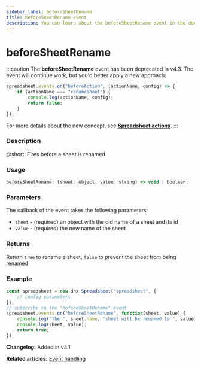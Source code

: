 ```yaml
---
sidebar_label: beforeSheetRename
title: beforeSheetRename event
description: You can learn about the beforeSheetRename event in the documentation of the DHTMLX JavaScript Spreadsheet library. Browse developer guides and API reference, try out code examples and live demos, and download a free 30-day evaluation version of DHTMLX Spreadsheet.
---
```


# beforeSheetRename

:::caution
The **beforeSheetRename** event has been deprecated in v4.3. The event will continue work, but you'd better apply a new approach:

~~~js
spreadsheet.events.on("beforeAction", (actionName, config) => {
    if (actionName === "renameSheet") {
        console.log(actionName, config);
        return false;
    }
});
~~~

For more details about the new concept, see **[Spreadsheet actions](api/overview/actions_overview.md)**. 
:::

### Description

@short: Fires before a sheet is renamed

### Usage

~~~jsx
beforeSheetRename: (sheet: object, value: string) => void | boolean;
~~~

### Parameters

The callback of the event takes the following parameters:

- `sheet` - (required) an object with the old name of a sheet and its id
- `value` - (required) the new name of the sheet

### Returns

Return `true` to rename a sheet, `false` to prevent the sheet from being renamed

### Example

~~~jsx {5-9}
const spreadsheet = new dhx.Spreadsheet("spreadsheet", {
    // config parameters
});
// subscribe on the "beforeSheetRename" event
spreadsheet.events.on("beforeSheetRename", function(sheet, value) {
    console.log("The ", sheet.name, "sheet will be renamed to ", value);
    console.log(sheet, value);
    return true;
});
~~~

**Changelog:** Added in v4.1

**Related articles:** [Event handling](handling_events.md)